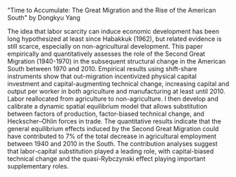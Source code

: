 "Time to Accumulate: The Great Migration and the Rise of the American South" by Dongkyu Yang

The idea that labor scarcity can induce economic development has been long hypothesized at least since Habakkuk (1962), but related evidence is still scarce, especially on non-agricultural development. This paper empirically and quantitatively assesses the role of the Second Great Migration (1940-1970) in the subsequent structural change in the American South between 1970 and 2010. Empirical results using shift-share instruments show that out-migration incentivized physical capital investment and capital-augmenting technical change, increasing capital and output per worker in both agriculture and manufacturing at least until 2010. Labor reallocated from agriculture to non-agriculture. I then develop and calibrate a dynamic spatial equilibrium model that allows substitution between factors of production, factor-biased technical change, and Heckscher–Ohlin forces in trade. The quantitative results indicate that the general equilibrium effects induced by the Second Great Migration could have contributed to 7% of the total decrease in agricultural employment between 1940 and 2010 in the South. The contribution analyses suggest that labor-capital substitution played a leading role, with capital-biased technical change and the quasi-Rybczynski effect playing important supplementary roles.
